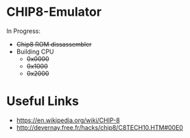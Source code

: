 # CHIP8-Emulator


In Progress:
 - ~~Chip8 ROM dissassembler~~
 - Building CPU
   - ~~0x0000~~
   - ~~0x1000~~
   - ~~0x2000~~
  
  
# Useful Links
- https://en.wikipedia.org/wiki/CHIP-8
- http://devernay.free.fr/hacks/chip8/C8TECH10.HTM#00E0
